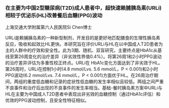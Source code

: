 ### 在主要为中国2型糖尿病(T2D)成人患者中，超快速赖脯胰岛素(URLi)相较于优泌乐(HL)改善餐后血糖(PPG)波动

上海交通大学附属第六人民医院Si Chen博士



URLi是赖脯胰岛素的一种新型制剂，开发目的是更好地匹配膳食的生理性胰岛素反应，吸收和起效比HL更快。本研究旨在评价URLi与HL在以中国成人T2D患者为主的人群中的疗效和安全性。此为3期、随机、双盲研究，主要终点是HbA1c从基线至第26周变化的治疗差异（非劣效性界值0.4%）。将第26周1和2小时PPG波动的治疗差异评估为多重性校正终点。URLi在 HbA1c变化方面达到了非劣效于HL。第26周时，URLi在控制1小时(4.8 mmol/Lvs. 5.6 mmol/L，P < 0.001)和2小时PPG波动(6.2 mmol/Lvs. 7.4 mmol/L，P < 0.001)方面优于HL。在26周治疗期间，两组的重度低血糖和记录的症状性低血糖的发生率相似且较低。两组之间严重不良事件和治疗后出现的不良事件的发生率相当。基础-餐时胰岛素方案中URLi与HL在主要为中国成人T2D患者中表现出非劣效的血糖控制（通过HbA1c评估）和优效的PPG波动控制，且安全性特征相似。



